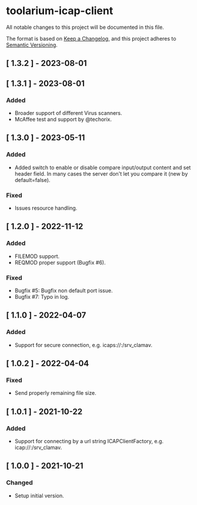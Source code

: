 # toolarium-icap-client

All notable changes to this project will be documented in this file.

The format is based on [Keep a Changelog](https://keepachangelog.com/en/1.0.0/),
and this project adheres to [Semantic Versioning](https://semver.org/spec/v2.0.0.html).

## [ 1.3.2 ] - 2023-08-01

## [ 1.3.1 ] - 2023-08-01
### Added
- Broader support of different Virus scanners.
- McAffee test and support by @techorix.

## [ 1.3.0 ] - 2023-05-11
### Added
- Added switch to enable or disable compare input/output content and set header field. 
  In many cases the server don't let you compare it (new by default=false).

### Fixed
- Issues resource handling.

## [ 1.2.0 ] - 2022-11-12
### Added
- FILEMOD support.
- REQMOD proper support (Bugfix #6).

### Fixed
- Bugfix #5: Bugfix non default port issue.
- Bugfix #7: Typo in log.

## [ 1.1.0 ] - 2022-04-07
### Added
- Support for secure connection, e.g. icaps://<hostname>:<port>/srv_clamav.

## [ 1.0.2 ] - 2022-04-04
### Fixed
- Send properly remaining file size.

## [ 1.0.1 ] - 2021-10-22
### Added
- Support for connecting by a url string ICAPClientFactory, e.g. icap://<hostname>:<port>/srv_clamav.

## [ 1.0.0 ] - 2021-10-21
### Changed
- Setup initial version.
